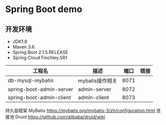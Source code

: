 # Spring Boot demo

## 开发环境
* JDK1.8
* Maven 3.6
* Spring Boot 2.1.5.RELEASE
* Spring Cloud Finchley.SR1

|工程名|描述|端口|链接|
|---|---|---|---|
|db-mysql-mybatis|mybatis操作相关|8071||
|spring-boot-admin-server|admin-server|8072||
|spring-boot-admin-client|admin-client|8073||


持久层框架 MyBatis https://mybatis.org/mybatis-3/zh/configuration.html
连接池 Druid https://github.com/alibaba/druid/wiki



